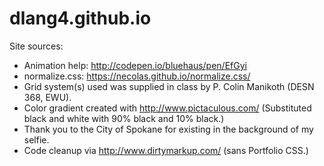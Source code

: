 # dlang4.github.io
Site sources:
  - Animation help: http://codepen.io/bluehaus/pen/EfGyi
  - normalize.css: https://necolas.github.io/normalize.css/
  - Grid system(s) used was supplied in class by P. Colin Manikoth (DESN 368, EWU).
  - Color gradient created with http://www.pictaculous.com/ (Substituted black and white with 90% black and 10% black.)
  - Thank you to the City of Spokane for existing in the background of my selfie.
  - Code cleanup via http://www.dirtymarkup.com/ (sans Portfolio CSS.)
